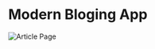 # Modern Bloging App


![Article Page](https://user-images.githubusercontent.com/52406809/206968338-b5564176-fe4e-4934-b8dc-f279a84839d9.png)
